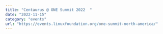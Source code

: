 ```yaml
---
title: "Centaurus @ ONE Summit 2022  "
date: "2022-11-15"
category: "events"
url: "https://events.linuxfoundation.org/one-summit-north-america/"
---
```

